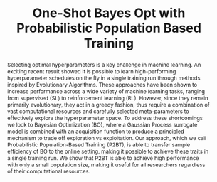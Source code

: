 ---
layout: paper

title: "One-Shot Bayes Opt with Probabilistic Population Based Training"

citation: "
Jack Parker-Holder, Vu Nguyen, Stephen Roberts
One-Shot Bayes Opt with Probabilistic Population Based Training,
arXiv:abs/2002.02518,
2020
"

link: https://arxiv.org/abs/2002.02518

abstract: "
Selecting optimal hyperparameters is a key challenge in machine learning. An 
exciting recent result showed it is possible to learn high-performing 
hyperparameter schedules on the fly in a single training run through methods 
inspired by Evolutionary Algorithms. These approaches have been shown to 
increase performance across a wide variety of machine learning tasks, ranging 
from supervised (SL) to reinforcement learning (RL). However, since they remain
primarily evolutionary, they act in a greedy fashion, thus require a 
combination of vast computational resources and carefully selected 
meta-parameters to effectively explore the hyperparameter space. To address 
these shortcomings we look to Bayesian Optimization (BO), where a Gaussian 
Process surrogate model is combined with an acquisition function to produce a
principled mechanism to trade off exploration vs exploitation. Our approach, 
which we call Probabilistic Population-Based Training (P2BT), is able to 
transfer sample efficiency of BO to the online setting, making it possible to 
achieve these traits in a single training run. We show that P2BT is able to 
achieve high performance with only a small population size, making it useful 
for all researchers regardless of their computational resources.
"

who_suggested: George De Ath
---